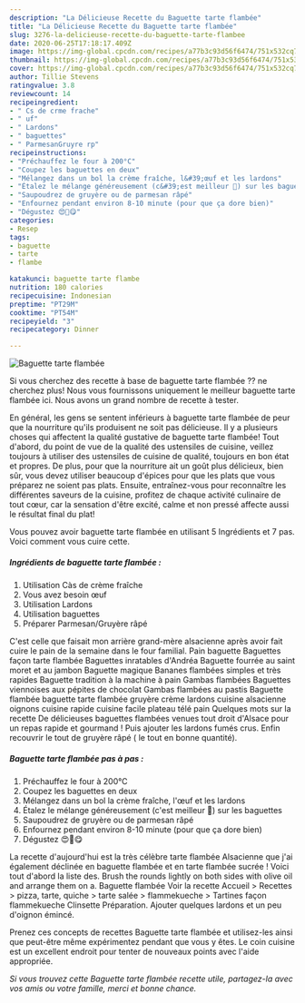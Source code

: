 ```yaml
---
description: "La Délicieuse Recette du Baguette tarte flambée"
title: "La Délicieuse Recette du Baguette tarte flambée"
slug: 3276-la-delicieuse-recette-du-baguette-tarte-flambee
date: 2020-06-25T17:18:17.409Z
image: https://img-global.cpcdn.com/recipes/a77b3c93d56f6474/751x532cq70/baguette-tarte-flambee-photo-principale-de-la-recette.jpg
thumbnail: https://img-global.cpcdn.com/recipes/a77b3c93d56f6474/751x532cq70/baguette-tarte-flambee-photo-principale-de-la-recette.jpg
cover: https://img-global.cpcdn.com/recipes/a77b3c93d56f6474/751x532cq70/baguette-tarte-flambee-photo-principale-de-la-recette.jpg
author: Tillie Stevens
ratingvalue: 3.8
reviewcount: 14
recipeingredient:
- " Cs de crme frache"
- " uf"
- " Lardons"
- " baguettes"
- " ParmesanGruyre rp"
recipeinstructions:
- "Préchauffez le four à 200°C"
- "Coupez les baguettes en deux"
- "Mélangez dans un bol la crème fraîche, l&#39;œuf et les lardons"
- "Étalez le mélange généreusement (c&#39;est meilleur 🤩) sur les baguettes"
- "Saupoudrez de gruyère ou de parmesan râpé"
- "Enfournez pendant environ 8-10 minute (pour que ça dore bien)"
- "Dégustez 😍🤩😋"
categories:
- Resep
tags:
- baguette
- tarte
- flambe

katakunci: baguette tarte flambe 
nutrition: 180 calories
recipecuisine: Indonesian
preptime: "PT29M"
cooktime: "PT54M"
recipeyield: "3"
recipecategory: Dinner

---
```



![Baguette tarte flambée](https://img-global.cpcdn.com/recipes/a77b3c93d56f6474/751x532cq70/baguette-tarte-flambee-photo-principale-de-la-recette.jpg)

Si vous cherchez des recette à base de baguette tarte flambée ?? ne cherchez plus! Nous vous fournissons uniquement le meilleur baguette tarte flambée ici. Nous avons un grand nombre de recette à tester.

En général, les gens se sentent inférieurs à baguette tarte flambée de peur que la nourriture qu'ils produisent ne soit pas délicieuse. Il y a plusieurs choses qui affectent la qualité gustative de baguette tarte flambée! Tout d'abord, du point de vue de la qualité des ustensiles de cuisine, veillez toujours à utiliser des ustensiles de cuisine de qualité, toujours en bon état et propres. De plus, pour que la nourriture ait un goût plus délicieux, bien sûr, vous devez utiliser beaucoup d'épices pour que les plats que vous préparez ne soient pas plats. Ensuite, entraînez-vous pour reconnaître les différentes saveurs de la cuisine, profitez de chaque activité culinaire de tout cœur, car la sensation d'être excité, calme et non pressé affecte aussi le résultat final du plat!

<!--inarticleads1-->

Vous pouvez avoir baguette tarte flambée en utilisant 5 Ingrédients et 7 pas. Voici comment vous cuire cette.

##### Ingrédients de baguette tarte flambée :

1. Utilisation  Càs de crème fraîche
1. Vous avez besoin  œuf
1. Utilisation  Lardons
1. Utilisation  baguettes
1. Préparer  Parmesan/Gruyère râpé


C&#39;est celle que faisait mon arrière grand-mère alsacienne après avoir fait cuire le pain de la semaine dans le four familial. Pain baguette Baguettes façon tarte flambée Baguettes inratables d&#39;Andréa Baguette fourrée au saint moret et au jambon Baguette magique Bananes flambées simples et très rapides Baguette tradition à la machine à pain Gambas flambées Baguettes viennoises aux pépites de chocolat Gambas flambées au pastis Baguette flambée baguette tarte flambée gruyère crème lardons cuisine alsacienne oignons cuisine rapide cuisine facile plateau télé pain Quelques mots sur la recette De délicieuses baguettes flambées venues tout droit d&#39;Alsace pour un repas rapide et gourmand ! Puis ajouter les lardons fumés crus. Enfin recouvrir le tout de gruyère râpé ( le tout en bonne quantité). 

<!--inarticleads2-->

##### Baguette tarte flambée pas à pas :

1. Préchauffez le four à 200°C
1. Coupez les baguettes en deux
1. Mélangez dans un bol la crème fraîche, l&#39;œuf et les lardons
1. Étalez le mélange généreusement (c&#39;est meilleur 🤩) sur les baguettes
1. Saupoudrez de gruyère ou de parmesan râpé
1. Enfournez pendant environ 8-10 minute (pour que ça dore bien)
1. Dégustez 😍🤩😋


La recette d&#39;aujourd&#39;hui est la très célèbre tarte flambée Alsacienne que j&#39;ai également déclinée en baguette flambée et en tarte flambée sucrée ! Voici tout d&#39;abord la liste des. Brush the rounds lightly on both sides with olive oil and arrange them on a. Baguette flambée Voir la recette Accueil &gt; Recettes &gt; pizza, tarte, quiche &gt; tarte salée &gt; flammekueche &gt; Tartines façon flammekueche Clinsette Préparation. Ajouter quelques lardons et un peu d&#39;oignon émincé. 

<!--inarticleads1-->

<p>
Prenez ces concepts de recettes Baguette tarte flambée et utilisez-les ainsi que peut-être même expérimentez pendant que vous y êtes. Le coin cuisine est un excellent endroit pour tenter de nouveaux points avec l'aide appropriée.
</p>

<p>
<i>Si vous trouvez cette Baguette tarte flambée recette utile, partagez-la avec vos amis ou votre famille, merci et bonne chance.</i>
</p>
